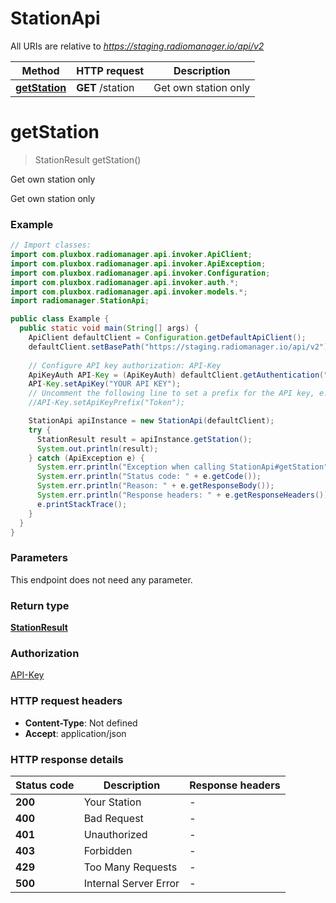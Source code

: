 # StationApi

All URIs are relative to *https://staging.radiomanager.io/api/v2*

| Method | HTTP request | Description |
|------------- | ------------- | -------------|
| [**getStation**](StationApi.md#getStation) | **GET** /station | Get own station only |


<a name="getStation"></a>
# **getStation**
> StationResult getStation()

Get own station only

Get own station only

### Example
```java
// Import classes:
import com.pluxbox.radiomanager.api.invoker.ApiClient;
import com.pluxbox.radiomanager.api.invoker.ApiException;
import com.pluxbox.radiomanager.api.invoker.Configuration;
import com.pluxbox.radiomanager.api.invoker.auth.*;
import com.pluxbox.radiomanager.api.invoker.models.*;
import radiomanager.StationApi;

public class Example {
  public static void main(String[] args) {
    ApiClient defaultClient = Configuration.getDefaultApiClient();
    defaultClient.setBasePath("https://staging.radiomanager.io/api/v2");
    
    // Configure API key authorization: API-Key
    ApiKeyAuth API-Key = (ApiKeyAuth) defaultClient.getAuthentication("API-Key");
    API-Key.setApiKey("YOUR API KEY");
    // Uncomment the following line to set a prefix for the API key, e.g. "Token" (defaults to null)
    //API-Key.setApiKeyPrefix("Token");

    StationApi apiInstance = new StationApi(defaultClient);
    try {
      StationResult result = apiInstance.getStation();
      System.out.println(result);
    } catch (ApiException e) {
      System.err.println("Exception when calling StationApi#getStation");
      System.err.println("Status code: " + e.getCode());
      System.err.println("Reason: " + e.getResponseBody());
      System.err.println("Response headers: " + e.getResponseHeaders());
      e.printStackTrace();
    }
  }
}
```

### Parameters
This endpoint does not need any parameter.

### Return type

[**StationResult**](StationResult.md)

### Authorization

[API-Key](../README.md#API-Key)

### HTTP request headers

 - **Content-Type**: Not defined
 - **Accept**: application/json

### HTTP response details
| Status code | Description | Response headers |
|-------------|-------------|------------------|
| **200** | Your Station |  -  |
| **400** | Bad Request |  -  |
| **401** | Unauthorized |  -  |
| **403** | Forbidden |  -  |
| **429** | Too Many Requests |  -  |
| **500** | Internal Server Error |  -  |

